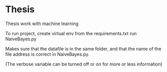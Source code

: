 # Thesis
Thesis work with machine learning

To run project,
create virtual env from the requirements.txt
run NaiveBayes.py

Makes sure that the datafile is in the same folder, and that the name of the file address is correct in NaiveBayes.py.


(The verbose variable can be turned off or on for more or less information)